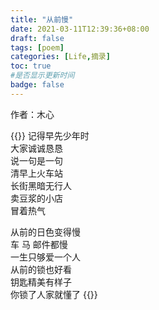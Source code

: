 ```yaml
---
title: "从前慢"
date: 2021-03-11T12:39:36+08:00
draft: false
tags: [poem]  
categories: [Life,摘录]
toc: true
#是否显示更新时间
badge: false
---
```

作者：木心

{{<quote>}}
记得早先少年时<br>
大家诚诚恳恳<br>
说一句是一句<br>
清早上火车站<br>
长街黑暗无行人<br>
卖豆浆的小店<br>
冒着热气<br>

从前的日色变得慢<br>
车 马 邮件都慢<br>
一生只够爱一个人<br>
从前的锁也好看<br>
钥匙精美有样子<br>
你锁了人家就懂了
{{</quote>}}


